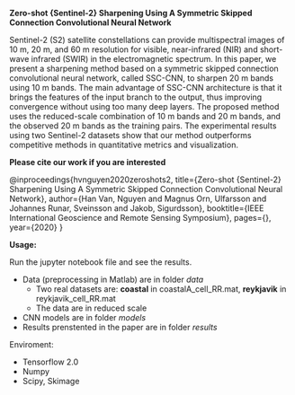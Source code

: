 **Zero-shot {Sentinel-2} Sharpening Using A Symmetric Skipped Connection Convolutional Neural Network**


 Sentinel-2 (S2) satellite constellations can provide multispectral images of 10 m, 20 m, and 60 m resolution for visible, near-infrared (NIR) and short-wave infrared (SWIR) in the electromagnetic spectrum. In this paper, we present a sharpening method based on a symmetric skipped connection convolutional neural network, called SSC-CNN, to sharpen 20 m bands using 10 m bands. The main advantage of SSC-CNN architecture is that it brings the features of the input branch to the output, thus improving convergence without using too many deep layers. The proposed method uses the reduced-scale combination of 10 m bands and 20 m bands, and the observed 20 m bands as the training pairs. The experimental results using two Sentinel-2 datasets show that our method outperforms competitive  methods in quantitative metrics and visualization.

**Please cite our work if you are interested**

 @inproceedings{hvnguyen2020zeroshots2,
  title={Zero-shot {Sentinel-2} Sharpening Using A Symmetric Skipped Connection Convolutional Neural Network},
  author={Han Van, Nguyen and Magnus Orn, Ulfarsson and Johannes Runar, Sveinsson and Jakob, Sigurdsson},
  booktitle={IEEE International Geoscience and Remote Sensing Symposium},
  pages={},
  year={2020}
}

**Usage:**

Run the jupyter notebook file and see the results.


 - Data (preprocessing in Matlab) are in folder *data*
     + Two real datasets are: **coastal** in coastalA_cell_RR.mat, **reykjavik** in reykjavik_cell_RR.mat
     + The data are in reduced scale
 - CNN models are in folder *models*
 - Results prenstented in the paper are in folder *results*

Enviroment:

- Tensorflow 2.0
- Numpy
- Scipy, Skimage
